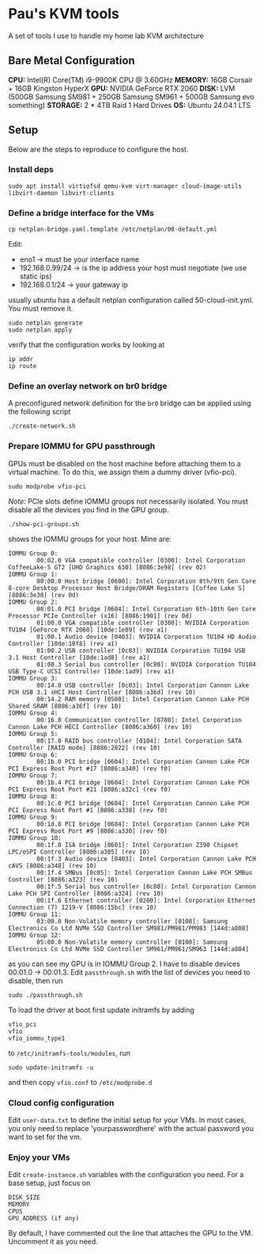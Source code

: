 # Pau's KVM tools

A set of tools I use to handle my home lab KVM architecture

## Bare Metal Configuration

__CPU:__ Intel(R) Core(TM) i9-9900K CPU @ 3.60GHz
__MEMORY:__ 16GB Corsair + 16GB Kingston HyperX
__GPU:__ NVIDIA GeForce RTX 2060
__DISK:__ LVM (500GB Samsung SM981 + 250GB Samsung SM961 + 500GB Samsung evo something)
__STORAGE:__ 2 * 4TB Raid 1 Hard Drives 
__OS:__ Ubuntu 24.04.1 LTS

## Setup

Below are the steps to reproduce to configure the host.

### Install deps 

```
sudo apt install virtiofsd qemu-kvm virt-manager cloud-image-utils libvirt-daemon libvirt-clients
```

### Define a bridge interface for the VMs

```
cp netplan-bridge.yaml.template /etc/netplan/00-default.yml
```
Edit:
* eno1 -> must be your interface name
* 192.168.0.99/24 -> is the ip address your host must negotiate (we use static ips)
* 192.168.0.1/24 -> your gateway ip

usually ubuntu has a default netplan configuration called 50-cloud-init.yml. You must remove it.

```
sudo netplan generate
sudo netplan apply
```

verify that the configuration works by looking at

```
ip addr
ip route
```

### Define an overlay network on br0 bridge

A preconfigured network definition for the `br0` bridge can be applied using the following script

```
./create-network.sh
```

### Prepare IOMMU for GPU passthrough

GPUs must be disabled on the host machine before attaching them to a virtual machine.
To do this, we assign them a dummy driver (vfio-pci).

```
sudo modprobe vfio-pci
```

_Note:_ PCIe slots define IOMMU groups not necessarily isolated. You must disable all the devices
you find in the GPU group.

```
./show-pci-groups.sh
```

shows the IOMMU groups for your host. Mine are:

```
IOMMU Group 0:
        00:02.0 VGA compatible controller [0300]: Intel Corporation CoffeeLake-S GT2 [UHD Graphics 630] [8086:3e98] (rev 02)
IOMMU Group 1:
        00:00.0 Host bridge [0600]: Intel Corporation 8th/9th Gen Core 8-core Desktop Processor Host Bridge/DRAM Registers [Coffee Lake S] [8086:3e30] (rev 0d)
IOMMU Group 2:
        00:01.0 PCI bridge [0604]: Intel Corporation 6th-10th Gen Core Processor PCIe Controller (x16) [8086:1901] (rev 0d)
        01:00.0 VGA compatible controller [0300]: NVIDIA Corporation TU104 [GeForce RTX 2060] [10de:1e89] (rev a1)
        01:00.1 Audio device [0403]: NVIDIA Corporation TU104 HD Audio Controller [10de:10f8] (rev a1)
        01:00.2 USB controller [0c03]: NVIDIA Corporation TU104 USB 3.1 Host Controller [10de:1ad8] (rev a1)
        01:00.3 Serial bus controller [0c80]: NVIDIA Corporation TU104 USB Type-C UCSI Controller [10de:1ad9] (rev a1)
IOMMU Group 3:
        00:14.0 USB controller [0c03]: Intel Corporation Cannon Lake PCH USB 3.1 xHCI Host Controller [8086:a36d] (rev 10)
        00:14.2 RAM memory [0500]: Intel Corporation Cannon Lake PCH Shared SRAM [8086:a36f] (rev 10)
IOMMU Group 4:
        00:16.0 Communication controller [0780]: Intel Corporation Cannon Lake PCH HECI Controller [8086:a360] (rev 10)
IOMMU Group 5:
        00:17.0 RAID bus controller [0104]: Intel Corporation SATA Controller [RAID mode] [8086:2822] (rev 10)
IOMMU Group 6:
        00:1b.0 PCI bridge [0604]: Intel Corporation Cannon Lake PCH PCI Express Root Port #17 [8086:a340] (rev f0)
IOMMU Group 7:
        00:1b.4 PCI bridge [0604]: Intel Corporation Cannon Lake PCH PCI Express Root Port #21 [8086:a32c] (rev f0)
IOMMU Group 8:
        00:1c.0 PCI bridge [0604]: Intel Corporation Cannon Lake PCH PCI Express Root Port #1 [8086:a338] (rev f0)
IOMMU Group 9:
        00:1d.0 PCI bridge [0604]: Intel Corporation Cannon Lake PCH PCI Express Root Port #9 [8086:a330] (rev f0)
IOMMU Group 10:
        00:1f.0 ISA bridge [0601]: Intel Corporation Z390 Chipset LPC/eSPI Controller [8086:a305] (rev 10)
        00:1f.3 Audio device [0403]: Intel Corporation Cannon Lake PCH cAVS [8086:a348] (rev 10)
        00:1f.4 SMBus [0c05]: Intel Corporation Cannon Lake PCH SMBus Controller [8086:a323] (rev 10)
        00:1f.5 Serial bus controller [0c80]: Intel Corporation Cannon Lake PCH SPI Controller [8086:a324] (rev 10)
        00:1f.6 Ethernet controller [0200]: Intel Corporation Ethernet Connection (7) I219-V [8086:15bc] (rev 10)
IOMMU Group 11:
        03:00.0 Non-Volatile memory controller [0108]: Samsung Electronics Co Ltd NVMe SSD Controller SM981/PM981/PM983 [144d:a808]
IOMMU Group 12:
        05:00.0 Non-Volatile memory controller [0108]: Samsung Electronics Co Ltd NVMe SSD Controller SM961/PM961/SM963 [144d:a804]
```

as you can see my GPU is in IOMMU Group 2. I have to disable devices 00:01.0 -> 00:01.3. Edit `passthrough.sh` with the list of devices you need to disable, then run

```
sudo ./passthrough.sh
```

To load the driver at boot first update initramfs by adding

```
vfio_pci
vfio
vfio_iommu_type1
```

to `/etc/initramfs-tools/modules`, run

```
sudo update-initramfs -u
```

and then copy `vfio.conf` to `/etc/modprobe.d` 

### Cloud config configuration

Edit `user-data.txt` to define the initial setup for your VMs. In most cases, you only need to replace 'yourpasswordhere' with the actual password you want to set for the vm.

### Enjoy your VMs

Edit `create-instance.sh` variables with the configuration you need. For a base setup, just focus on

```
DISK_SIZE
MEMORY
CPUS
GPU_ADDRESS (if any)
```

By default, I have commented out the line that attaches the GPU to the VM. Uncomment it as you need.
